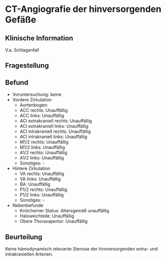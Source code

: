 # CT-Angiografie der hinversorgenden Gefäße

## Klinische Information
V.a. Schlaganfall

## Fragestellung

## Befund
- Voruntersuchung: keine
- Vordere Zirkulation
  - Aortenbogen: 
  - ACC rechts: Unauffällig
  - ACC links: Unauffällig 
  - ACI extrakraniell rechts: Unauffällig
  - ACI extrakraniell links: Unauffällig
  - ACI intrakraniell rechts: Unauffällig
  - ACI intrakraniell links: Unauffällig
  - M1/2 rechts: Unauffällig
  - M1/2 links: Unauffällig
  - A1/2 rechts: Unauffällig
  - A1/2 links: Unauffällig
  - Sonstiges: -
- Hintere Zirkulation
  - VA rechts: Unauffällig
  - VA links: Unauffällig
  - BA: Unauffällig
  - P1/2 rechts: Unauffällig
  - P1/2 links: Unauffällig
  - Sonstiges: -
- Nebenbefunde
  - Knöcherner Status: Altersgemäß unauffällig
  - Halsweichteile: Unauffällig
  - Obere Thoraxapertur: Unauffällig
  
## Beurteilung
Keine hämodynamisch relevante Stenose der hirnversorgenden extra- und intrakraniellen Arterien.
